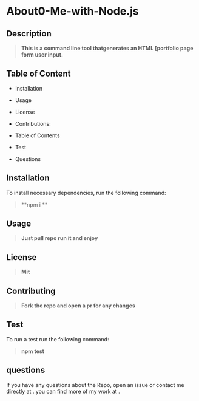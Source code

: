 # About0-Me-with-Node.js
## Description
>**This is a command line tool thatgenerates an HTML [portfolio page form user input.**
## Table of Content
- Installation

- Usage

- License 

- Contributions: 

- Table of Contents

- Test

- Questions

## Installation
To install necessary dependencies, run the following command:

>**npm i **

## Usage
>**Just pull repo run it and enjoy**

## License
>**Mit** 

## Contributing
>**Fork the repo and open a pr for any changes** 

## Test
To run a test run the following command:

>**npm test**

## questions
 If you have any questions about the Repo, open an issue or contact me directly at <!--Fatimah Grant-->. you can find more of my work at <!--Fatimah2014-->.